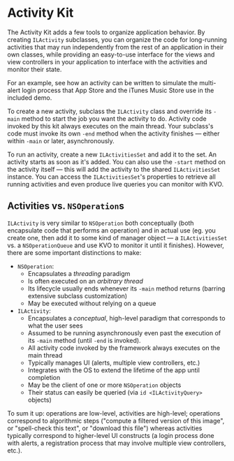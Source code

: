 # Activity Kit

The Activity Kit adds a few tools to organize application behavior. By creating `ILActivity` subclasses, you can organize the code for long-running activities that may run independently from the rest of an application in their own classes, while providing an easy-to-use interface for the views and view controllers in your application to interface with the activities and monitor their state.

For an example, see how an activity can be written to simulate the multi-alert login process that App Store and the iTunes Music Store use in the included demo.

To create a new activity, subclass the `ILActivity` class and override its 
`-main` method to start the job you want the activity to do. Activity code invoked by this kit always executes on the main thread. Your subclass's code must invoke its own `-end` method when the activity finishes — either within `-main` or later, asynchronously.

To run an activity, create a new `ILActivitiesSet` and add it to the set. An activity starts as soon as it's added. You can also use the `-start` method on the activity itself — this will add the activity to the shared `ILActivitiesSet` instance. You can access the `ILActivitiesSet`'s properties to retrieve all running activities and even produce live queries you can monitor with KVO.

## Activities vs. `NSOperation`s

`ILActivity` is very similar to `NSOperation` both conceptually (both encapsulate code that performs an operation) and in actual use (eg. you create one, then add it to some kind of manager object — a `ILActivitiesSet` vs. a `NSOperationQueue` and use KVO to monitor it until it finishes). However, there are some important distinctions to make:

* `NSOperation`:
    * Encapsulates a *threading* paradigm
    * Is often executed on an *arbitrary thread*
    * Its lifecycle usually ends whenever its `-main` method returns (barring extensive subclass customization)
    * May be executed without relying on a queue
* `ILActivity`:
    * Encapsulates a *conceptual*, high-level paradigm that corresponds to what the user sees
    * Assumed to be running asynchronously even past the execution of its `-main` method (until `-end` is invoked).
    * All activity code invoked by the framework always executes on the main thread
    * Typically manages UI (alerts, multiple view controllers, etc.)
    * Integrates with the OS to extend the lifetime of the app until completion
    * May be the client of one or more `NSOperation` objects
    * Their status can easily be queried (via `id <ILActivityQuery>` objects)

To sum it up: operations are low-level, activities are high-level; operations correspond to algorithmic steps ("compute a filtered version of this image", or "spell-check this text", or "download this file") whereas activities typically correspond to higher-level UI constructs (a login process done with alerts, a registration process that may involve multiple view controllers, etc.).

